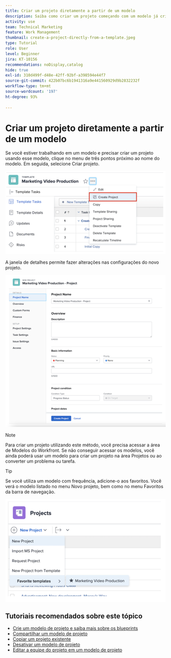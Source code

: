 ```yaml
---
title: Criar um projeto diretamente a partir de um modelo
description: Saiba como criar um projeto começando com um modelo já criado.
activity: use
team: Technical Marketing
feature: Work Management
thumbnail: create-a-project-directly-from-a-template.jpeg
type: Tutorial
role: User
level: Beginner
jira: KT-10156
recommendations: noDisplay,catalog
hide: true
exl-id: 310d499f-d48e-42ff-92bf-a398594e44f7
source-git-commit: 422b07bc6b1941316a9e441560929d9b2832232f
workflow-type: tm+mt
source-wordcount: '197'
ht-degree: 93%

---
```


# Criar um projeto diretamente a partir de um modelo

Se você estiver trabalhando em um modelo e precisar criar um projeto usando esse modelo, clique no menu de três pontos próximo ao nome do modelo. Em seguida, selecione Criar projeto.

![Opção Criar projeto no menu](assets/direct-template-01.png)

A janela de detalhes permite fazer alterações nas configurações do novo projeto.

![Página de criação do projeto](assets/direct-template-02.png)

>[!NOTE]
>
>Para criar um projeto utilizando este método, você precisa acessar a área de Modelos do Workfront. Se não conseguir acessar os modelos, você ainda poderá usar um modelo para criar um projeto na área Projetos ou ao converter um problema ou tarefa.

>[!TIP]
>
>Se você utiliza um modelo com frequência, adicione-o aos favoritos. Você verá o modelo listado no menu Novo projeto, bem como no menu Favoritos da barra de navegação.


![Modelos favoritos para novo projeto](assets/direct-template-03.png)

## Tutoriais recomendados sobre este tópico

* [Crie um modelo de projeto e saiba mais sobre os blueprints](/help/manage-work/create-and-manage-project-templates/create-a-project-template.md)
* [Compartilhar um modelo de projeto](/help/manage-work/create-and-manage-project-templates/share-a-project-template.md)
* [Copiar um projeto existente](/help/manage-work/manage-projects/copy-an-existing-project.md)
* [Desativar um modelo de projeto](/help/manage-work/create-and-manage-project-templates/deactivate-a-project-template.md)
* [Editar a equipe do projeto em um modelo de projeto](/help/manage-work/create-and-manage-project-templates/edit-the-project-team-in-a-project-template.md)

